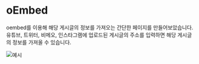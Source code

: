# oEmbed
oembed를 이용해 해당 게시글의 정보를 가져오는 간단한 페이지를 만들어보았습니다. 
유튜브, 트위터, 비메오, 인스타그램에 업로드된 게시글의 주소를 입력하면 해당 게시글의 정보를 가져올 수 있습니다.  

![예시](https://user-images.githubusercontent.com/87305963/126872096-547619ce-da67-4a3c-b43b-98f2e6420ec1.JPG)
